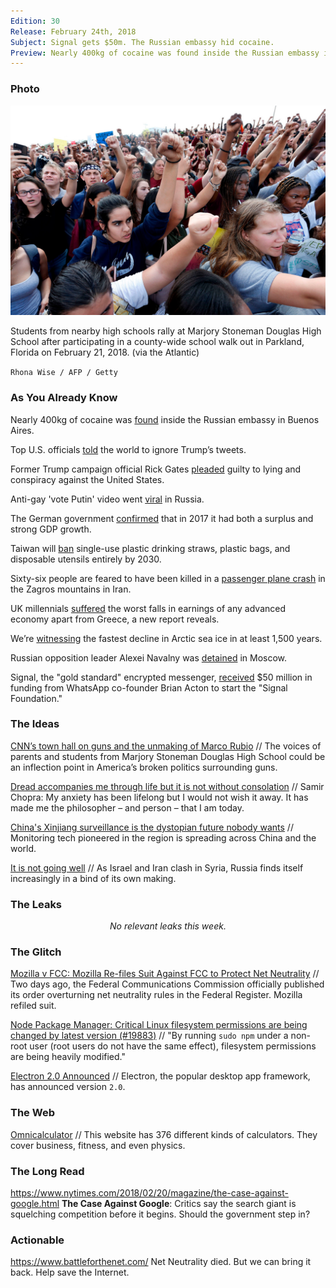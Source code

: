 ```yaml
---
Edition: 30
Release: February 24th, 2018
Subject: Signal gets $50m. The Russian embassy hid cocaine.
Preview: Nearly 400kg of cocaine was found inside the Russian embassy in Buenos Aires.
---
```


### Photo

![marjory.jpg](marjory.jpg)

Students from nearby high schools rally at Marjory Stoneman Douglas High School after participating in a county-wide school walk out in Parkland, Florida on February 21, 2018. (via the Atlantic)

`Rhona Wise / AFP / Getty`

### As You Already Know
Nearly 400kg of cocaine was [found](https://www.thejournal.ie/argentina-cocaine-3867152-Feb2018/) inside the Russian embassy in Buenos Aires.

Top U.S. officials [told](https://www.washingtonpost.com/world/top-us-officials-tell-the-world-to-ignore-trumps-tweets/2018/02/18/bc605236-14a2-11e8-942d-16a950029788_story.html?utm_term=.e68e07aad6d4) the world to ignore Trump’s tweets.

Former Trump campaign official Rick Gates [pleaded](https://www.cnbc.com/2018/02/23/former-trump-campaign-official-rick-gates-pleads-guilty-on-two-counts.html) guilty to lying and conspiracy against the United States.

Anti-gay 'vote Putin' video went [viral](http://www.france24.com/en/20180219-anti-gay-vote-putin-video-goes-viral-russia) in Russia.

The German government [confirmed](http://www.dw.com/en/germany-confirms-2017-surplus-and-gdp-growth/a-42706491) that in 2017 it had both a surplus and strong GDP growth.

Taiwan will [ban](https://www.hongkongfp.com/2018/02/22/taiwan-ban-single-use-plastic-drinking-straws-plastic-bags-disposable-utensils-entirely-2030/) single-use plastic drinking straws, plastic bags, and disposable utensils entirely by 2030.

Sixty-six people are feared to have been killed in a [passenger plane crash](http://www.bbc.com/news/world-middle-east-43103192) in the Zagros mountains in Iran.

UK millennials [suffered](https://www.independent.co.uk/news/business/news/uk-millennials-income-fall-worst-nationality-greece-earnings-report-resolution-foundation-a8217676.html) the worst falls in earnings of any advanced economy apart from Greece, a new report reveals.

We’re [witnessing](https://www.vox.com/energy-and-environment/2017/12/12/16767152/arctic-sea-ice-extent-chart) the fastest decline in Arctic sea ice in at least 1,500 years.

Russian opposition leader Alexei Navalny was [detained](https://www.theguardian.com/world/2018/feb/22/alexei-navalny-detained-moscow-russian-opposition-leader-faces-jail-election) in Moscow.

Signal, the "gold standard" encrypted messenger, [received](https://signal.org/blog/signal-foundation/) $50 million in funding from WhatsApp co-founder Brian Acton to start the "Signal Foundation."

### The Ideas

[CNN’s town hall on guns and the unmaking of Marco Rubio](https://www.newyorker.com/news/news-desk/cnns-town-hall-on-guns-and-the-unmaking-of-marco-rubio) // The voices of parents and students from Marjory Stoneman Douglas High School could be an inflection point in America’s broken politics surrounding guns.

[Dread accompanies me through life but it is not without consolation](https://aeon.co/essays/dread-accompanies-me-through-life-but-it-is-not-without-consolation) // Samir Chopra: My anxiety has been lifelong but I would not wish it away. It has made me the philosopher – and person – that I am today.

[China's Xinjiang surveillance is the dystopian future nobody wants](https://www.engadget.com/2018/02/22/china-xinjiang-surveillance-tech-spread/) // Monitoring tech pioneered in the region is spreading across China and the world.

[It is not going well](https://www.economist.com/news/leaders/21737029-israel-and-iran-clash-syria-russia-finds-itself-increasingly-bind-its-own) // As Israel and Iran clash in Syria, Russia finds itself increasingly in a bind of its own making.

### The Leaks

<center>

_No relevant leaks this week._

</center>

### The Glitch
[Mozilla v FCC: Mozilla Re-files Suit Against FCC to Protect Net Neutrality](https://blog.mozilla.org/blog/2018/02/22/mozilla-v-fcc-mozilla-re-files-suit-fcc-protect-net-neutrality/) //
Two days ago, the Federal Communications Commission officially published its order overturning net neutrality rules in the Federal Register. Mozilla refiled suit.

[Node Package Manager: Critical Linux filesystem permissions are being changed by latest version (#19883)](https://github.com/npm/npm/issues/19883) // "By running `sudo npm` under a non-root user (root users do not have the same effect), filesystem permissions are being heavily modified."

[Electron 2.0 Announced](https://electronjs.org/releases#2.0.0-beta.1) // Electron, the popular desktop app framework, has announced version `2.0`.

### The Web

[Omnicalculator](https://www.omnicalculator.com/) // This website has 376 different kinds of calculators. They cover business, fitness, and even physics.

### The Long Read
https://www.nytimes.com/2018/02/20/magazine/the-case-against-google.html **The Case Against Google**: Critics say the search giant is squelching competition before it begins. Should the government step in?

### Actionable
https://www.battleforthenet.com/ Net Neutrality died. But we can bring it back. Help save the Internet.

